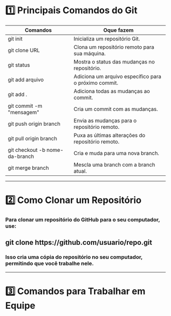 <h1>1️⃣ Principais Comandos do Git</h1>

Comandos | Oque fazem
---|---
git init | Inicializa um repositório Git.
git clone URL | Clona um repositório remoto para sua máquina.
git status | Mostra o status das mudanças no repositório.
git add arquivo | Adiciona um arquivo específico para o próximo commit.
git add . | Adiciona todas as mudanças ao commit.
git commit -m "mensagem" | Cria um commit com as mudanças.
git push origin branch | Envia as mudanças para o repositório remoto.
git pull origin branch |  Puxa as últimas alterações do repositório remoto.
git checkout -b nome-da-branch | Cria e muda para uma nova branch.
git merge branch |  Mescla uma branch com a branch atual.


---
<h1>2️⃣ Como Clonar um Repositório</h1>

### Para clonar um repositório do GitHub para o seu computador, use:

<h2>git clone https://github.com/usuario/repo.git  </h2>

### Isso cria uma cópia do repositório no seu computador, permitindo que você trabalhe nele.

---

<h1>3️⃣ Comandos para Trabalhar em Equipe</h1>










